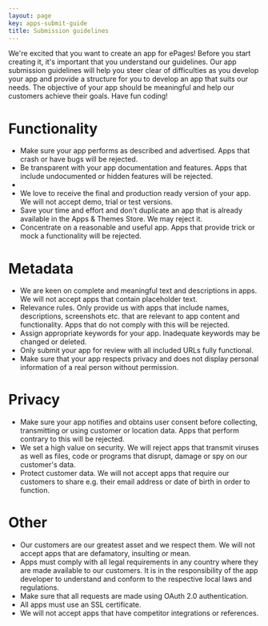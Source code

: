 ```yaml
---
layout: page
key: apps-submit-guide
title: Submission guidelines
---
```


We're excited that you want to create an app for ePages! Before you start creating it, it's important that you understand our guidelines.
Our app submission guidelines will help you steer clear of difficulties as you develop your app and provide a structure for you to develop an app that suits our needs. The objective of your app should be meaningful and help our customers achieve their goals. Have fun coding!

# Functionality

* Make sure your app performs as described and advertised. Apps that crash or have bugs will be rejected.
* Be transparent with your app documentation and features. Apps that include undocumented or hidden features will be rejected.
*
* We love to receive the final and production ready version of your app. We will not accept demo, trial or test versions.
* Save your time and effort and don't duplicate an app that is already available in the Apps & Themes Store. We may reject it.
* Concentrate on a reasonable and useful app. Apps that provide trick or mock a functionality will be rejected.

# Metadata

* We are keen on complete and meaningful text and descriptions in apps. We will not accept apps that contain placeholder text.
* Relevance rules. Only provide us with apps that include names, descriptions, screenshots etc. that are relevant to app content and functionality. Apps that do not comply with this will be rejected.
* Assign appropriate keywords for your app. Inadequate keywords may be changed or deleted.
* Only submit your app for review with all included URLs fully functional.
* Make sure that your app respects privacy and does not display personal information of a real person without permission.

# Privacy

* Make sure your app notifies and obtains user consent before collecting, transmitting or using customer or location data. Apps that perform contrary to this will be rejected.
* We set a high value on security. We will reject apps that transmit viruses as well as files, code or programs that disrupt, damage or spy on our customer's data.
* Protect customer data. We will not accept apps that require our customers to share e.g. their email address or date of birth in order to function.

# Other

* Our customers are our greatest asset and we respect them. We will not accept apps that are defamatory, insulting or mean.
* Apps must comply with all legal requirements in any country where they are made available to our customers. It is in the responsibility of the app developer to understand and conform to the respective local laws and regulations.
* Make sure that all requests are made using OAuth 2.0 authentication.
* All apps must use an SSL certificate.
* We will not accept apps that have competitor integrations or references.
